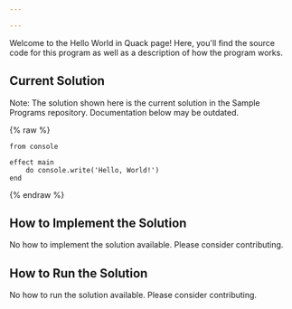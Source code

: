 ```yaml
---

---
```


Welcome to the Hello World in Quack page! Here, you'll find the source code for this program as well as a description of how the program works.

## Current Solution

Note: The solution shown here is the current solution in the Sample Programs repository. Documentation below may be outdated.

{% raw %}

```Quack
from console

effect main
    do console.write('Hello, World!')
end

```

{% endraw %}

## How to Implement the Solution

No how to implement the solution available. Please consider contributing.

## How to Run the Solution

No how to run the solution available. Please consider contributing.